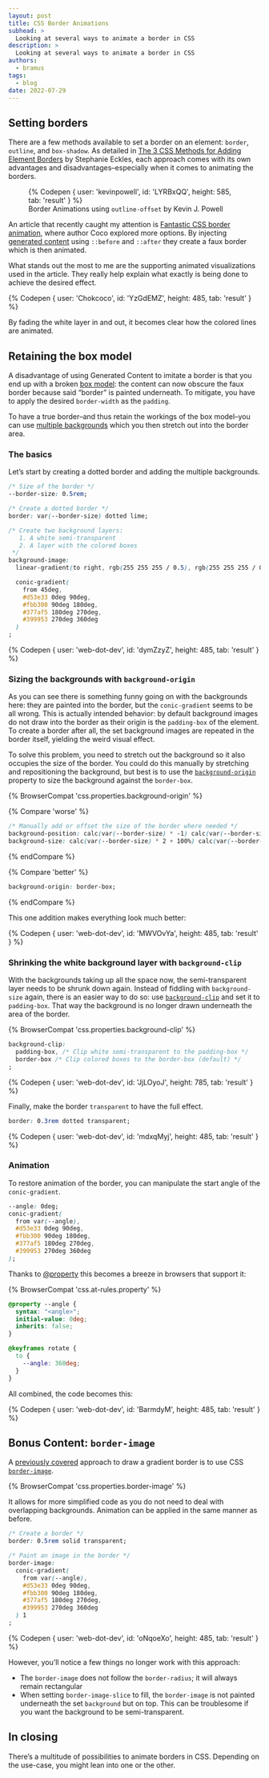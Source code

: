 ```yaml
---
layout: post
title: CSS Border Animations
subhead: >
  Looking at several ways to animate a border in CSS
description: >
  Looking at several ways to animate a border in CSS
authors:
  - bramus
tags:
  - blog
date: 2022-07-29
---
```


## Setting borders

There are a few methods available to set a border on an element: `border`, `outline`, and `box-shadow`. As detailed in [The 3 CSS Methods for Adding Element Borders](https://moderncss.dev/the-3-css-methods-for-adding-element-borders/) by Stephanie Eckles, each approach comes with its own advantages and disadvantages–especially when it comes to animating the borders.

<figure>
  {% Codepen {
    user: 'kevinpowell',
    id: 'LYRBxQQ',
    height: 585,
    tab: 'result'
  } %}
  <figcaption>Border Animations using <code>outline-offset</code> by Kevin J. Powell</figcaption>
</figure>

An article that recently caught my attention is [Fantastic CSS border animation](​​https://dev.to/chokcoco/fantastic-css-border-animation-5166), where author Coco explored more options. By injecting [generated content](https://developer.mozilla.org/docs/Web/CSS/CSS_Generated_Content) using `::before` and `::after` they create a faux border which is then animated.

What stands out the most to me are the supporting animated visualizations used in the article. They really help explain what exactly is being done to achieve the desired effect.

{% Codepen {
  user: 'Chokcoco',
  id: 'YzGdEMZ',
  height: 485,
  tab: 'result'
} %}

By fading the white layer in and out, it becomes clear how the colored lines are animated.

## Retaining the box model

A disadvantage of using Generated Content to imitate a border is that you end up with a broken [box model](https://developer.mozilla.org/docs/Learn/CSS/Building_blocks/The_box_model): the content can now obscure the faux border because said “border” is painted underneath. To mitigate, you have to apply the desired `border-width` as the `padding`.

To have a true border–and thus retain the workings of the box model–you can use [multiple backgrounds](https://developer.mozilla.org/docs/Web/CSS/CSS_Backgrounds_and_Borders/Using_multiple_backgrounds) which you then stretch out into the border area.

### The basics

Let’s start by creating a dotted border and adding the multiple backgrounds.

```css
/* Size of the border */
--border-size: 0.5rem;

/* Create a dotted border */
border: var(--border-size) dotted lime;

/* Create two background layers:
   1. A white semi-transparent
   2. A layer with the colored boxes
 */
background-image:
  linear-gradient(to right, rgb(255 255 255 / 0.5), rgb(255 255 255 / 0.5)),

  conic-gradient(
    from 45deg,
    #d53e33 0deg 90deg,
    #fbb300 90deg 180deg,
    #377af5 180deg 270deg,
    #399953 270deg 360deg
  )
;
```

{% Codepen {
  user: 'web-dot-dev',
  id: 'dymZzyZ',
  height: 485,
  tab: 'result'
} %}

### Sizing the backgrounds with `background-origin`

As you can see there is something funny going on with the backgrounds here: they are painted into the border, but the `conic-gradient` seems to be all wrong. This is actually intended behavior: by default background images do not draw into the border as their origin is the `padding-box` of the element. To create a border after all, the set background images are repeated in the border itself, yielding the weird visual effect.

To solve this problem, you need to stretch out the background so it also occupies the size of the border. You could do this manually by stretching and repositioning the background, but best is to use the [`background-origin`](https://developer.mozilla.org/docs/Web/CSS/background-origin) property to size the background against the `border-box`.

{% BrowserCompat 'css.properties.background-origin' %}

{% Compare 'worse' %}
```css
/* Manually add or offset the size of the border where needed */
background-position: calc(var(--border-size) * -1) calc(var(--border-size) * -1);
background-size: calc(var(--border-size) * 2 + 100%) calc(var(--border-size) * 2 + 100%);
```
{% endCompare %}

{% Compare 'better' %}
```css
background-origin: border-box;
```
{% endCompare %}

This one addition makes everything look much better:

{% Codepen {
  user: 'web-dot-dev',
  id: 'MWVOvYa',
  height: 485,
  tab: 'result'
} %}

### Shrinking the white background layer with `background-clip`

With the backgrounds taking up all the space now, the semi-transparent layer needs to be shrunk down again. Instead of fiddling with `background-size` again, there is an easier way to do so: use [`background-clip`](https://developer.mozilla.org/docs/Web/CSS/background-clip) and set it to `padding-box`. That way the background is no longer drawn underneath the area of the border.

{% BrowserCompat 'css.properties.background-clip' %}

```css
background-clip:
  padding-box, /* Clip white semi-transparent to the padding-box */
  border-box /* Clip colored boxes to the border-box (default) */
;
```

{% Codepen {
  user: 'web-dot-dev',
  id: 'JjLOyoJ',
  height: 785,
  tab: 'result'
} %}

Finally, make the border `transparent` to have the full effect.

```css
border: 0.3rem dotted transparent;
```

{% Codepen {
  user: 'web-dot-dev',
  id: 'mdxqMyj',
  height: 485,
  tab: 'result'
} %}

### Animation

To restore animation of the border, you can manipulate the start angle of the `conic-gradient`.

```css
--angle: 0deg;
conic-gradient(
  from var(--angle),
  #d53e33 0deg 90deg,
  #fbb300 90deg 180deg,
  #377af5 180deg 270deg,
  #399953 270deg 360deg
);
```

Thanks to [@property](/at-property) this becomes a breeze in browsers that support it:

{% BrowserCompat 'css.at-rules.property' %}

```css
@property --angle {
  syntax: "<angle>";
  initial-value: 0deg;
  inherits: false;
}

@keyframes rotate {
  to {
    --angle: 360deg;
  }
}
```

All combined, the code becomes this:

{% Codepen {
  user: 'web-dot-dev',
  id: 'BarmdyM',
  height: 485,
  tab: 'result'
} %}

## Bonus Content: `border-image`

A [previously covered](/conic-gradient-border/) approach to draw a gradient border is to use CSS [`border-image`](https://developer.mozilla.org/docs/Web/CSS/border-image).

{% BrowserCompat 'css.properties.border-image' %}

It allows for more simplified code as you do not need to deal with overlapping backgrounds. Animation can be applied in the same manner as before.

```css
/* Create a border */
border: 0.5rem solid transparent;

/* Paint an image in the border */
border-image:
  conic-gradient(
    from var(--angle),
    #d53e33 0deg 90deg,
    #fbb300 90deg 180deg,
    #377af5 180deg 270deg,
    #399953 270deg 360deg
  ) 1
;
```

{% Codepen {
  user: 'web-dot-dev',
  id: 'oNqoeXo',
  height: 485,
  tab: 'result'
} %}

However, you’ll notice a few things no longer work with this approach:

- The `border-image` does not follow the `border-radius`; it will always remain rectangular
- When setting `border-image-slice` to fill, the `border-image` is not painted underneath the set `background` but on top. This can be troublesome if you want the background to be semi-transparent.

## In closing

There’s a multitude of possibilities to animate borders in CSS. Depending on the use-case, you might lean into one or the other.
